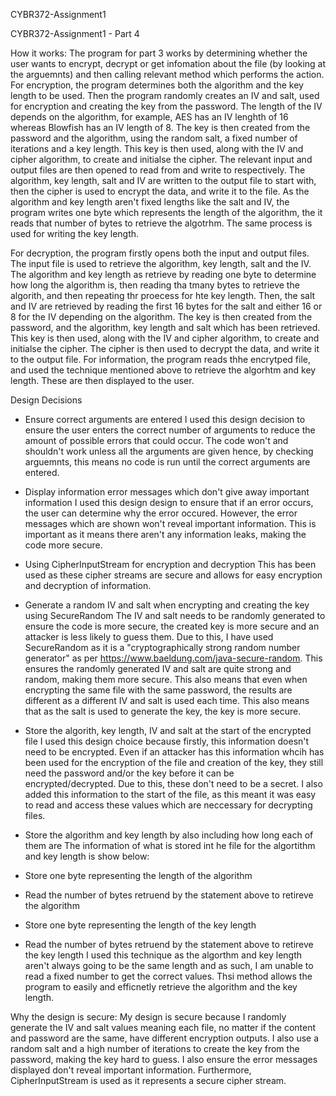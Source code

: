 CYBR372-Assignment1

CYBR372-Assignment1 - Part 4

How it works:
The program for part 3 works by determining whether the user wants to encrypt, decrypt or get infomation about the file (by looking at the arguemnts) and then calling relevant method which performs the action. 
For encryption, the program determines both the algorithm and the key length to be used. Then the program randomly creates an IV and salt, used for encryption and creating the key from the password. The length of the IV depends on the algorithm, for example, AES has an IV lenghth of 16 whereas Blowfish has an IV length of 8. The key is then created from the password and the algorithm, using the random salt, a fixed number of iterations and a key length. This key is then used, along with the IV and cipher algorithm, to create and initialse the cipher. The relevant input and output files are then opened to read from and write to respectively. The algorithm, key length, salt and IV are written to the output file to start with, then the cipher is used to encrypt the data, and write it to the file. As the algorithm and key length aren't fixed lengths like the salt and IV, the program writes one byte which represents the length of the algorithm, the it reads that number of bytes to retrieve the algotrhm. The same process is used for writing the key length. 

For decryption, the program firstly opens both the input and output files. The input file is used to retrieve the algorithm, key length, salt and the IV. The algorithm and key length as retrieve by reading one byte to determine how long the algorithm is, then reading tha tmany bytes to retrieve the algorith, and then repeating thr proecess for hte key length. Then, the salt and IV are retrieved by reading the first 16 bytes for the salt and either 16 or 8 for the IV depending on the algorithm. The key is then created from the password, and the algorithm, key length and salt which has been retrieved. This key is then used, along with the IV and cipher algorithm, to create and initialse the cipher. The cipher is then used to decrypt the data, and write it to the output file.
For information, the program reads thhe encrytped file, and used the technique mentioned above to retrieve the algorhtm and key length. These are then displayed to the user.

Design Decisions
- Ensure correct arguments are entered
I used this design decision to ensure the user enters the correct number of arguments to reduce the amount of possible errors that could occur. The code won't and shouldn't work unless all the arguments are given hence, by checking arguemnts, this means no code is run until the correct arguments are entered.

- Display information error messages which don't give away important information
I used this design design to ensure that if an error occurs, the user can determine why the error occured. However, the error messages which are shown won't reveal important information. This is important as it means there aren't any information leaks, making the code more secure.

- Using CipherInputStream for encryption and decryption
This has been used as these cipher streams are secure and allows for easy encryption and decryption of information. 

- Generate a random IV and salt when encrypting and creating the key using SecureRandom
The IV and salt needs to be randomly generated to ensure the code is more secure, the created key is more secure and an attacker is less likely to guess them. Due to this, I have used SecureRandom as it is a "cryptographically strong random number generator" as per https://www.baeldung.com/java-secure-random. This ensures the randomly generated IV and salt are quite strong and random, making them more secure. This also means that even when encrypting the same file with the same password, the results are different as a different IV and salt is used each time. This also means that as the salt is used to generate the key, the key is more secure.

- Store the algorith, key length, IV and salt at the start of the encrypted file
I used this design choice because firstly, this information doesn't need to be encrypted. Even if an attacker has this information whcih has been used for the encryption of the file and creation of the key, they still need the password and/or the key before it can be encrypted/decrypted. Due to this, these don't need to be a secret. I also added this information to the start of the file, as this meant it was easy to read and access these values which are neccessary for decrypting files.

- Store the algorithm and key length by also including how long each of them are
The information of what is stored int he file for the algortithm and key length is show below:
- Store one byte representing the length of the algorithm
- Read the number of bytes retruend by the statement above to retireve the algorithm
- Store one byte representing the length of the key length
- Read the number of bytes retruend by the statement above to retireve the key length
I used this technique as the algorthm and key length aren't always going to be the same length and as such, I am unable to read a fixed number to get the correct values. Thsi method allows the program to easily and efficnetly retrieve the algorithm and the key length.

Why the design is secure:
My design is secure because I randomly generate the IV and salt values meaning each file, no matter if the content and password are the same, have different encryption outputs. I also use a random salt and a high number of iterations to create the key from the password, making the key hard to guess. I also ensure the error messages displayed don't reveal important information. Furthermore, CipherInputStream is used as it represents a secure cipher stream. 